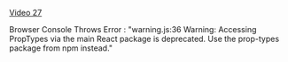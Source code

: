 [Video 27](https://egghead.io/lessons/javascript-redux-generating-containers-with-connect-from-react-redux-visibletodolist)

Browser Console Throws Error : "warning.js:36 Warning: Accessing PropTypes via the main React package is deprecated. Use the prop-types package from npm instead."